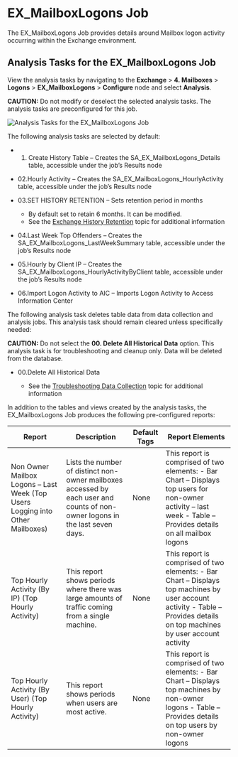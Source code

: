 # EX_MailboxLogons Job

The EX_MailboxLogons Job provides details around Mailbox logon activity occurring within the
Exchange environment.

## Analysis Tasks for the EX_MailboxLogons Job

View the analysis tasks by navigating to the **Exchange** > **4. Mailboxes** > **Logons** >
**EX_MailboxLogons** > **Configure** node and select **Analysis**.

**CAUTION:** Do not modify or deselect the selected analysis tasks. The analysis tasks are
preconfigured for this job.

![Analysis Tasks for the EX_MailboxLogons Job](/img/product_docs/accessanalyzer/11.6/accessanalyzer/solutions/exchange/mailboxes/logons/mailboxlogonsanalysis.webp)

The following analysis tasks are selected by default:

-   1. Create History Table – Creates the SA_EX_MailboxLogons_Details table, accessible under the
       job’s Results node
- 02.Hourly Activity – Creates the SA_EX_MailboxLogons_HourlyActivity table, accessible under the
  job’s Results node
- 03.SET HISTORY RETENTION – Sets retention period in months

    - By default set to retain 6 months. It can be modified.
    - See the
      [Exchange History Retention](/docs/accessanalyzer/11.6/solutions/exchange/hubmetrics/collection/ex_metricscollection.md#exchange-history-retention)
      topic for additional information

- 04.Last Week Top Offenders – Creates the SA_EX_MailboxLogons_LastWeekSummary table, accessible
  under the job’s Results node
- 05.Hourly by Client IP – Creates the SA_EX_MailboxLogons_HourlyActivityByClient table, accessible
  under the job’s Results node
- 06.Import Logon Activity to AIC – Imports Logon Activity to Access Information Center

The following analysis task deletes table data from data collection and analysis jobs. This analysis
task should remain cleared unless specifically needed:

**CAUTION:** Do not select the **00. Delete All Historical Data** option. This analysis task is for
troubleshooting and cleanup only. Data will be deleted from the database.

- 00.Delete All Historical Data

    - See the
      [Troubleshooting Data Collection](/docs/accessanalyzer/11.6/solutions/exchange/hubmetrics/collection/ex_metricscollection.md#troubleshooting-data-collection)
      topic for additional information

In addition to the tables and views created by the analysis tasks, the EX_MailboxLogons Job produces
the following pre-configured reports:

| Report                                                                        | Description                                                                                                                   | Default Tags | Report Elements                                                                                                                                                            |
| ----------------------------------------------------------------------------- | ----------------------------------------------------------------------------------------------------------------------------- | ------------ | -------------------------------------------------------------------------------------------------------------------------------------------------------------------------- |
| Non Owner Mailbox Logons – Last Week (Top Users Logging into Other Mailboxes) | Lists the number of distinct non-owner mailboxes accessed by each user and counts of non-owner logons in the last seven days. | None         | This report is comprised of two elements: - Bar Chart – Displays top users for non-owner activity – last week - Table – Provides details on all mailbox logons             |
| Top Hourly Activity (By IP) (Top Hourly Activity)                             | This report shows periods where there was large amounts of traffic coming from a single machine.                              | None         | This report is comprised of two elements: - Bar Chart – Displays top machines by user account activity - Table – Provides details on top machines by user account activity |
| Top Hourly Activity (By User) (Top Hourly Activity)                           | This report shows periods when users are most active.                                                                         | None         | This report is comprised of two elements: - Bar Chart – Displays top machines by non-owner logons - Table – Provides details on top users by non-owner logons              |
